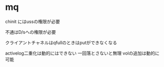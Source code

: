 # mq
chinit にはussの権限が必要


不通はD/sへの権限が必要


クライアントチャネルはqfullのときはputができなくなる




activelog二重化は動的にはできない
一回落とさないと無理
volの追加は動的に可能
